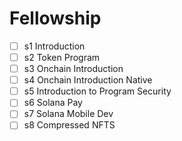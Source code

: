 # Fellowship


- [ ] s1 Introduction
- [ ] s2 Token Program
- [ ] s3 Onchain Introduction
- [ ] s4 Onchain Introduction Native
- [ ] s5 Introduction to Program Security
- [ ] s6 Solana Pay
- [ ] s7 Solana Mobile Dev
- [ ] s8 Compressed NFTS

